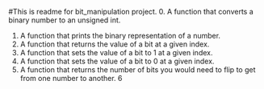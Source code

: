 #This is readme for bit_manipulation project.
0. A function that converts a binary number to an unsigned int.
1. A function that prints the binary representation of a number.
2. A function that returns the value of a bit at a given index.
3. A function that sets the value of a bit to 1 at a given index.
4. A function that sets the value of a bit to 0 at a given index.
5. A function that returns the number of bits you would need to flip to get from one number to another.
6
